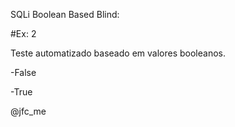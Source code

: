 SQLi Boolean Based Blind:

#Ex: 2

Teste automatizado  baseado em valores booleanos.

-False

-True


@jfc_me
